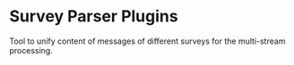 # Survey Parser Plugins

Tool to unify content of messages of different surveys for the multi-stream processing.